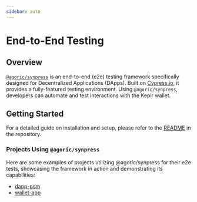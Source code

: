 ```yaml
---
sidebar: auto
---
```


# End-to-End Testing

## Overview

[`@agoric/synpress`](https://github.com/agoric-labs/synpress) is an end-to-end (e2e) testing framework specifically designed for Decentralized Applications (DApps). Built on [Cypress.io](https://www.cypress.io/), it provides a fully-featured testing environment. Using `@agoric/synpress`, developers can automate and test interactions with the Keplr wallet.

## Getting Started

For a detailed guide on installation and setup, please refer to the [README](https://github.com/agoric-labs/synpress/blob/dev/README.md) in the repository.

### Projects Using `@agoric/synpress`

Here are some examples of projects utilizing @agoric/synpress for their e2e tests, showcasing the framework in action and demonstrating its capabilities:

- [dapp-psm](https://github.com/Agoric/dapp-psm/tree/main/tests/e2e)
- [wallet-app](https://github.com/frazarshad/wallet-app/tree/main/test/e2e)
